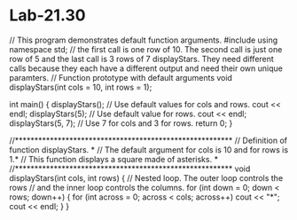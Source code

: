 # Lab-21.30
// This program demonstrates default function arguments.
#include <iostream>
using namespace std;
// the first call is one row of 10. The second call is just one row of 5 and the last call is 3 rows of 7 displayStars. They need different calls because they each have a different output and need their own unique paramters.
// Function prototype with default arguments
void displayStars(int cols = 10, int rows = 1);

int main()
{
   displayStars();      // Use default values for cols and rows.
   cout << endl;
   displayStars(5);     // Use default value for rows.
   cout << endl;
   displayStars(5, 7);  // Use 7 for cols and 3 for rows.
   return 0;
}

//********************************************************
// Definition of function displayStars.                  *
// The default argument for cols is 10 and for rows is 1.*
// This function displays a square made of asterisks.    *
//********************************************************
void displayStars(int cols, int rows)
{
   // Nested loop. The outer loop controls the rows
   // and the inner loop controls the columns.
   for (int down = 0; down < rows; down++)
   {
      for (int across = 0; across < cols; across++)
         cout << "*";
      cout << endl;
   }
}
